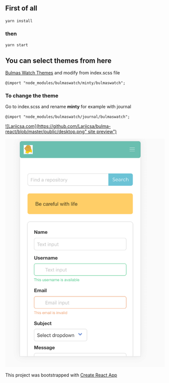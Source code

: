 ## First of all

`
yarn install
`

### then

`
yarn start
`

## You can select themes from here 

[Bulmas Watch Themes](https://jenil.github.io/bulmaswatch/) and modify from index.scss file

`
@import "node_modules/bulmaswatch/minty/bulmaswatch";
`


### To change the theme 

Go to index.scss and rename **minty** for example with journal

`
@import "node_modules/bulmaswatch/journal/bulmaswatch";
`

[![Lariicsa.com](https://github.com/Lariicsa/bulma-react/blob/master/public/desktop.png" site preview")](https://github.com/Lariicsa/bulma-react/blob/master/public/desktop.png)

[![Lariicsa.com](https://github.com/Lariicsa/bulma-react/blob/master/public/mobile.png "site preview")](https://github.com/Lariicsa/bulma-react/blob/master/public/mobile.png)

This project was bootstrapped with [Create React App](https://github.com/facebook/create-react-app)
